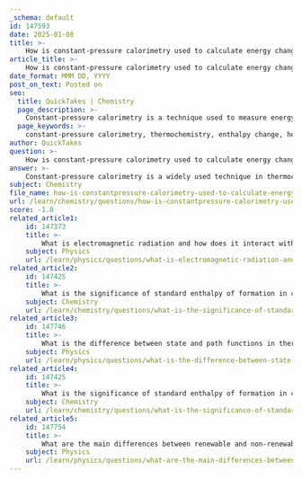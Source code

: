 ```yaml
---
_schema: default
id: 147593
date: 2025-01-08
title: >-
    How is constant-pressure calorimetry used to calculate energy changes?
article_title: >-
    How is constant-pressure calorimetry used to calculate energy changes?
date_format: MMM DD, YYYY
post_on_text: Posted on
seo:
  title: QuickTakes | Chemistry
  page_description: >-
    Constant-pressure calorimetry is a technique used to measure energy changes in chemical reactions by calculating the enthalpy change (ΔH) through accurate temperature measurements in a calorimeter.
  page_keywords: >-
    constant-pressure calorimetry, thermochemistry, enthalpy change, heat transfer, coffee-cup calorimeter, temperature change, heat capacity, chemical reactions, aqueous reactions, acid-base neutralizations, energy management, thermal properties, energy transformations, calorimeter setup, ΔH measurement
author: QuickTakes
question: >-
    How is constant-pressure calorimetry used to calculate energy changes?
answer: >-
    Constant-pressure calorimetry is a widely used technique in thermochemistry for measuring the heat transfer associated with chemical reactions or physical changes under constant pressure conditions. This method is particularly useful for determining the enthalpy change (ΔH) of reactions, which is defined as the heat absorbed or released at constant pressure.\n\n### How Constant-Pressure Calorimetry Works\n\n1. **Setup**: The most common apparatus for constant-pressure calorimetry is the coffee-cup calorimeter, which consists of two nested Styrofoam cups with a lid. This design minimizes heat exchange with the environment, allowing for accurate measurements of temperature changes.\n\n2. **Measurement**: During a reaction, the calorimeter measures the temperature change (ΔT) of the solution inside. The heat absorbed or released by the reaction can be calculated using the formula:\n   $$\n   q = C \cdot \Delta T\n   $$\n   where:\n   - $ q $ is the heat absorbed or released,\n   - $ C $ is the heat capacity of the calorimeter (which includes the solution), and\n   - $ \Delta T $ is the change in temperature.\n\n3. **Enthalpy Change Calculation**: Since ΔH is defined as the heat flow at constant pressure, the heat measured (q) directly corresponds to the enthalpy change of the reaction:\n   $$\n   \Delta H = q\n   $$\n   This means that the heat measured during the reaction can be interpreted as the enthalpy change, making constant-pressure calorimetry a straightforward method for determining ΔH values.\n\n4. **Applications**: Constant-pressure calorimetry is particularly suited for reactions occurring in solution, such as acid-base neutralizations, dissolving salts, or other chemical reactions in aqueous environments. It is versatile and applicable across various fields, including food science, biology, and energy management.\n\n### Importance of Constant-Pressure Calorimetry\n\n- **Direct Measurement of Enthalpy**: The ability to measure ΔH directly under constant pressure conditions is crucial for understanding the energetic dynamics of chemical reactions.\n- **Thermodynamic Insights**: This technique provides valuable insights into the thermal properties of substances and the energy changes that occur during reactions, which are essential for both academic research and practical applications.\n\nIn summary, constant-pressure calorimetry is a fundamental technique in thermochemistry that allows for the direct measurement of enthalpy changes in chemical reactions, providing essential data for understanding energy transformations in various processes.
subject: Chemistry
file_name: how-is-constantpressure-calorimetry-used-to-calculate-energy-changes.md
url: /learn/chemistry/questions/how-is-constantpressure-calorimetry-used-to-calculate-energy-changes
score: -1.0
related_article1:
    id: 147373
    title: >-
        What is electromagnetic radiation and how does it interact with matter?
    subject: Physics
    url: /learn/physics/questions/what-is-electromagnetic-radiation-and-how-does-it-interact-with-matter
related_article2:
    id: 147425
    title: >-
        What is the significance of standard enthalpy of formation in calculating reaction enthalpies?
    subject: Chemistry
    url: /learn/chemistry/questions/what-is-the-significance-of-standard-enthalpy-of-formation-in-calculating-reaction-enthalpies
related_article3:
    id: 147746
    title: >-
        What is the difference between state and path functions in thermodynamics?
    subject: Physics
    url: /learn/physics/questions/what-is-the-difference-between-state-and-path-functions-in-thermodynamics
related_article4:
    id: 147425
    title: >-
        What is the significance of standard enthalpy of formation in calculating reaction enthalpies?
    subject: Chemistry
    url: /learn/chemistry/questions/what-is-the-significance-of-standard-enthalpy-of-formation-in-calculating-reaction-enthalpies
related_article5:
    id: 147754
    title: >-
        What are the main differences between renewable and non-renewable energy sources?
    subject: Physics
    url: /learn/physics/questions/what-are-the-main-differences-between-renewable-and-nonrenewable-energy-sources
---
```


&nbsp;